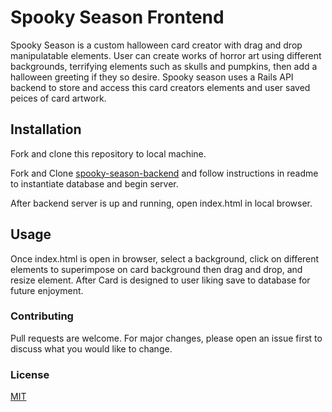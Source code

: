 # Spooky Season Frontend

Spooky Season is a custom halloween card creator with drag and drop manipulatable elements. 
User can create works of horror art using different backgrounds, terrifying elements such as skulls
and pumpkins, then add a halloween greeting if they so desire. 
Spooky season uses a Rails API backend to store and access this card creators elements and user saved
peices of card artwork.

## Installation

Fork and clone this repository to local machine.

Fork and Clone [spooky-season-backend](https://github.com/lahb2434/spooky-season-backend) and follow instructions in readme to instantiate database and begin server.

After backend server is up and running, open index.html in local browser.

## Usage

Once index.html is open in browser, select a background, click on different elements to superimpose on card background then drag and drop, and resize element. After Card is designed to user liking save to database for future enjoyment.

### Contributing
Pull requests are welcome. For major changes, please open an issue first to discuss what you would like to change.

### License
[MIT](https://choosealicense.com/licenses/mit/)


